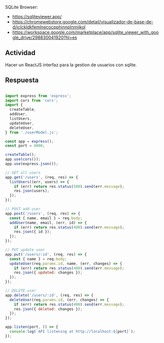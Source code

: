 

SQLite Browser:
- https://sqliteviewer.app/
- https://chromewebstore.google.com/detail/visualizador-de-base-de-d/iclckldkfemlnecocpphinnplnmijkol
- https://workspace.google.com/marketplace/app/sqlite_viewer_with_google_drive/298830041920?hl=es

## Actividad
Hacer un ReactJS interfaz para la gestion de usuarios con sqlite.



## Respuesta

```js

import express from 'express';
import cors from 'cors';
import {
  createTable,
  addUser,
  listUsers,
  updateUser,
  deleteUser,
} from './userModel.js';

const app = express();
const port = 4000;

createTable();
app.use(cors());
app.use(express.json());

// GET all users
app.get('/users', (req, res) => {
  listUsers((err, users) => {
    if (err) return res.status(500).send(err.message);
    res.json(users);
  });
});

// POST add user
app.post('/users', (req, res) => {
  const { name, email } = req.body;
  addUser(name, email, (err, id) => {
    if (err) return res.status(400).send(err.message);
    res.json({ id });
  });
});

// PUT update user
app.put('/users/:id', (req, res) => {
  const { name } = req.body;
  updateUser(req.params.id, name, (err, changes) => {
    if (err) return res.status(400).send(err.message);
    res.json({ updated: changes });
  });
});

// DELETE user
app.delete('/users/:id', (req, res) => {
  deleteUser(req.params.id, (err, changes) => {
    if (err) return res.status(400).send(err.message);
    res.json({ deleted: changes });
  });
});

app.listen(port, () => {
  console.log(`API listening at http://localhost:${port}`);
});

```
